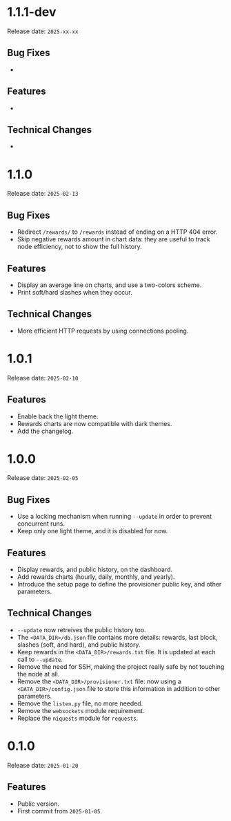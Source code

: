 # 1.1.1-dev

Release date: `2025-xx-xx`

## Bug Fixes

- 

## Features

- 

## Technical Changes

- 

# 1.1.0

Release date: `2025-02-13`

## Bug Fixes

- Redirect `/rewards/` to `/rewards` instead of ending on a HTTP 404 error.
- Skip negative rewards amount in chart data: they are useful to track node efficiency, not to show the full history.

## Features

- Display an average line on charts, and use a two-colors scheme.
- Print soft/hard slashes when they occur.

## Technical Changes

- More efficient HTTP requests by using connections pooling. 

# 1.0.1

Release date: `2025-02-10`

## Features

- Enable back the light theme.
- Rewards charts are now compatible with dark themes.
- Add the changelog.

# 1.0.0

Release date: `2025-02-05`

## Bug Fixes

- Use a locking mechanism when running `--update` in order to prevent concurrent runs.
- Keep only one light theme, and it is disabled for now.

## Features

- Display rewards, and public history, on the dashboard.
- Add rewards charts (hourly, daily, monthly, and yearly).
- Introduce the setup page to define the provisioner public key, and other parameters.

## Technical Changes

- `--update` now retreives the public history too.
- The `<DATA_DIR>/db.json` file contains more details: rewards, last block, slashes (soft, and hard), and public history.
- Keep rewards in the `<DATA_DIR>/rewards.txt` file. It is updated at each call to `--update`.
- Remove the need for SSH, making the project really safe by not touching the node at all.
- Remove the `<DATA_DIR>/provisioner.txt` file: now using a `<DATA_DIR>/config.json` file to store this information in addition to other parameters.
- Remove the `listen.py` file, no more needed.
- Remove the `websockets` module requirement.
- Replace the `niquests` module for `requests`.

# 0.1.0

Release date: `2025-01-20`

## Features

- Public version.
- First commit from `2025-01-05`.
